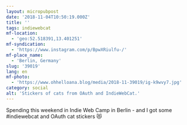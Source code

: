 ```yaml
---
layout: micropubpost
date: '2018-11-04T10:50:19.000Z'
title: ''
tags: indiewebcat
mf-location:
  - 'geo:52.518391,13.401251'
mf-syndication:
  - 'https://www.instagram.com/p/BpwXRiulfu-/'
mf-place_name:
  - 'Berlin, Germany'
slug: '39019'
lang: en
mf-photo:
  - 'https://www.ohhelloana.blog/media/2018-11-39019/ig-k9wvy7.jpg'
category: social
alt: 'Stickers of cats from OAuth and IndieWebCat.'
---
```

Spending this weekend in Indie Web Camp in Berlin - and I got some #indiewebcat and OAuth cat stickers 😻
